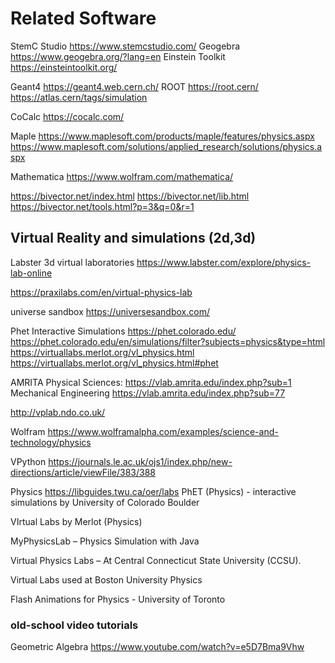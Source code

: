 # Related Software

StemC Studio https://www.stemcstudio.com/
Geogebra https://www.geogebra.org/?lang=en
Einstein Toolkit https://einsteintoolkit.org/

Geant4 https://geant4.web.cern.ch/
ROOT https://root.cern/
https://atlas.cern/tags/simulation


CoCalc https://cocalc.com/

Maple https://www.maplesoft.com/products/maple/features/physics.aspx
    https://www.maplesoft.com/solutions/applied_research/solutions/physics.aspx
    
Mathematica https://www.wolfram.com/mathematica/

https://bivector.net/index.html
      https://bivector.net/lib.html
      https://bivector.net/tools.html?p=3&q=0&r=1


## Virtual Reality and simulations (2d,3d)

Labster 3d virtual laboratories
https://www.labster.com/explore/physics-lab-online

https://praxilabs.com/en/virtual-physics-lab

universe sandbox https://universesandbox.com/


Phet Interactive Simulations https://phet.colorado.edu/
    https://phet.colorado.edu/en/simulations/filter?subjects=physics&type=html
    https://virtuallabs.merlot.org/vl_physics.html
    https://virtuallabs.merlot.org/vl_physics.html#phet
    
AMRITA Physical Sciences: https://vlab.amrita.edu/index.php?sub=1
       Mechanical Engineering https://vlab.amrita.edu/index.php?sub=77
       
http://vplab.ndo.co.uk/

Wolfram
https://www.wolframalpha.com/examples/science-and-technology/physics



VPython
https://journals.le.ac.uk/ojs1/index.php/new-directions/article/viewFile/383/388

Physics https://libguides.twu.ca/oer/labs
PhET (Physics) - interactive simulations by University of Colorado Boulder

VIrtual Labs by Merlot (Physics)

MyPhysicsLab – Physics Simulation with Java

Virtual Physics Labs – At Central Connecticut State University (CCSU).

Virtual Labs used at Boston University Physics

Flash Animations for Physics - University of Toronto

### old-school video tutorials
Geometric Algebra
https://www.youtube.com/watch?v=e5D7Bma9Vhw


